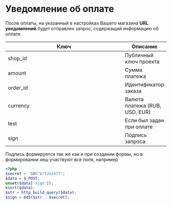 # Уведомление об оплате

После оплаты, на указанный в настройках Вашего магазина **URL уведомлений** будет отправлен запрос, содержащий информацию об оплате

<table><thead><tr><th width="412">Ключ</th><th>Описание</th></tr></thead><tbody><tr><td>shop_id</td><td>Публичный ключ проекта</td></tr><tr><td>amount</td><td>Сумма платежа</td></tr><tr><td>order_id</td><td>Идентификатор заказа</td></tr><tr><td>currency</td><td>Валюта платежа (RUB, USD, EUR)</td></tr><tr><td>test</td><td>Если был задан при оплате</td></tr><tr><td>sign</td><td>Подпись запроса</td></tr></tbody></table>

Подпись формируется так же как и при создании формы, но в формировании хеш участвуют все поля, например

```php
<?php 
$secret = 'GB%^&*YJni677';
$data = $_POST;
unset($data['sign']);
ksort($data);
$str = http_build_query($data);
$sign = md5($str . $secret);
```
